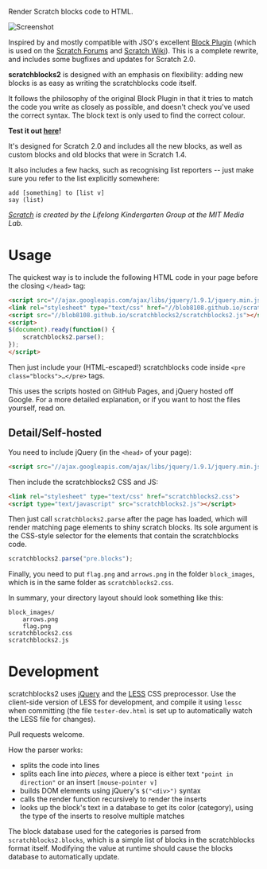 Render Scratch blocks code to HTML.

![Screenshot](http://blob8108.github.io/scratchblocks2/screenshot.png)

Inspired by and mostly compatible with JSO's
excellent [Block Plugin](http://wiki.scratch.mit.edu/wiki/Block_Plugin) (which
is used on the [Scratch Forums](http://scratch.mit.edu/forums/) and [Scratch
Wiki](http://wiki.scratch.mit.edu)). This is a complete rewrite, and includes
some bugfixes and updates for Scratch 2.0.

**scratchblocks2** is designed with an emphasis on flexibility: adding new
blocks is as easy as writing the scratchblocks code itself.

It follows the philosophy of the original Block Plugin in that it tries to match
the code you write as closely as possible, and doesn't check you've used the
correct syntax.  The block text is only used to find the correct colour.

**Test it out [here](http://blob8108.github.io/scratchblocks2/)!**

It's designed for Scratch 2.0 and includes all the new blocks, as well as custom
blocks and old blocks that were in Scratch 1.4.

It also includes a few hacks, such as recognising list reporters -- just make
sure you refer to the list explicitly somewhere:

    add [something] to [list v]
    say (list)

_[Scratch](http://scratch.mit.edu/) is created by the Lifelong Kindergarten
Group at the MIT Media Lab._


# Usage

The quickest way is to include the following HTML code in your page before the closing
`</head>` tag:

```html
<script src="//ajax.googleapis.com/ajax/libs/jquery/1.9.1/jquery.min.js"></script>
<link rel="stylesheet" type="text/css" href="//blob8108.github.io/scratchblocks2/scratchblocks2.css">
<script src="//blob8108.github.io/scratchblocks2/scratchblocks2.js"></script>
<script>
$(document).ready(function() {
    scratchblocks2.parse();
});
</script>
```

Then just include your (HTML-escaped!) scratchblocks code inside `<pre class="blocks">…</pre>` tags.

This uses the scripts hosted on GitHub Pages, and jQuery hosted off Google. For
a more detailed explanation, or if you want to host the files yourself, read on.


## Detail/Self-hosted

You need to include jQuery (in the `<head>` of your page):

```html
<script src="//ajax.googleapis.com/ajax/libs/jquery/1.9.1/jquery.min.js"></script>
```

Then include the scratchblocks2 CSS and JS:

```html
<link rel="stylesheet" type="text/css" href="scratchblocks2.css">
<script type="text/javascript" src="scratchblocks2.js"></script>
```

Then just call `scratchblocks2.parse` after the page has loaded, which will
render matching page elements to shiny scratch blocks. Its sole argument is the
CSS-style selector for the elements that contain the scratchblocks code.

```js
scratchblocks2.parse("pre.blocks");
```

Finally, you need to put `flag.png` and `arrows.png` in the folder
`block_images`, which is in the same folder as `scratchblocks2.css`.

In summary, your directory layout should look something like this:

    block_images/
        arrows.png
        flag.png
    scratchblocks2.css
    scratchblocks2.js


# Development

scratchblocks2 uses [jQuery](http://jquery.com/) and the
[LESS](http://lesscss.org/) CSS preprocessor. Use the client-side version of
LESS for development, and compile it using `lessc` when committing (the file
`tester-dev.html` is set up to automatically watch the LESS file for changes).

Pull requests welcome.

How the parser works:

* splits the code into lines
* splits each line into *pieces*, where a piece is either text `"point in
  direction"` or an insert `[mouse-pointer v]`
* builds DOM elements using jQuery's `$("<div>")` syntax
* calls the render function recursively to render the inserts
* looks up the block's text in a database to get its color (category), using the
  type of the inserts to resolve multiple matches

The block database used for the categories is parsed from
`scratchblocks2.blocks`, which is a simple list of blocks in the scratchblocks
format itself. Modifying the value at runtime should cause the blocks database
to automatically update.
